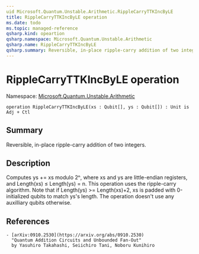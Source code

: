 ```yaml
---
uid Microsoft.Quantum.Unstable.Arithmetic.RippleCarryTTKIncByLE
title: RippleCarryTTKIncByLE operation
ms.date: todo
ms.topic: managed-reference
qsharp.kind: opeartion
qsharp.namespace: Microsoft.Quantum.Unstable.Arithmetic
qsharp.name: RippleCarryTTKIncByLE
qsharp.summary: Reversible, in-place ripple-carry addition of two integers.
---
```


# RippleCarryTTKIncByLE operation

Namespace: [Microsoft.Quantum.Unstable.Arithmetic](xref:Microsoft.Quantum.Unstable.Arithmetic)

```qsharp
operation RippleCarryTTKIncByLE(xs : Qubit[], ys : Qubit[]) : Unit is Adj + Ctl
```

## Summary
Reversible, in-place ripple-carry addition of two integers.

## Description
Computes ys += xs modulo 2ⁿ, where xs and ys are little-endian registers,
and Length(xs) ≤ Length(ys) = n.
This operation uses the ripple-carry algorithm.
Note that if Length(ys) >= Length(xs)+2, xs is padded with 0-initialized
qubits to match ys's length. The operation doesn't use any auxilliary
qubits otherwise.

## References
    - [arXiv:0910.2530](https://arxiv.org/abs/0910.2530)
      "Quantum Addition Circuits and Unbounded Fan-Out"
      by Yasuhiro Takahashi, Seiichiro Tani, Noboru Kunihiro


